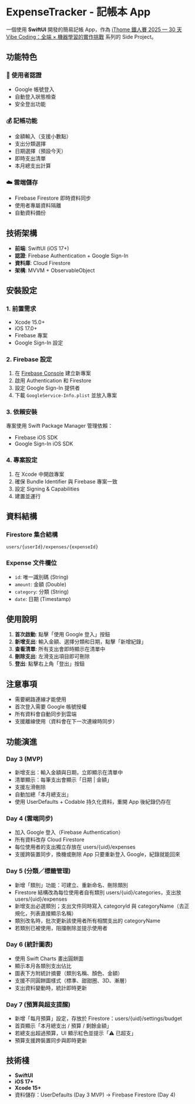 # ExpenseTracker - 記帳本 App

一個使用 **SwiftUI** 開發的簡易記帳 App，作為 [iThome 鐵人賽 2025 — 30 天 Vibe Coding：全端 × 
機器學習的實作挑戰](https://ithelp.ithome.com.tw/) 系列的 Side Project。

## 功能特色

### 🔐 使用者認證
- Google 帳號登入
- 自動登入狀態檢查
- 安全登出功能

### 💰 記帳功能
- 金額輸入（支援小數點）
- 支出分類選擇
- 日期選擇（預設今天）
- 即時支出清單
- 本月總支出計算

### ☁️ 雲端儲存
- Firebase Firestore 即時資料同步
- 使用者專屬資料隔離
- 自動資料備份

## 技術架構

- **前端**: SwiftUI (iOS 17+)
- **認證**: Firebase Authentication + Google Sign-In
- **資料庫**: Cloud Firestore
- **架構**: MVVM + ObservableObject

## 安裝設定

### 1. 前置需求
- Xcode 15.0+
- iOS 17.0+
- Firebase 專案
- Google Sign-In 設定

### 2. Firebase 設定
1. 在 [Firebase Console](https://console.firebase.google.com/) 建立新專案
2. 啟用 Authentication 和 Firestore
3. 設定 Google Sign-In 提供者
4. 下載 `GoogleService-Info.plist` 並放入專案

### 3. 依賴安裝
專案使用 Swift Package Manager 管理依賴：
- Firebase iOS SDK
- Google Sign-In iOS SDK

### 4. 專案設定
1. 在 Xcode 中開啟專案
2. 確保 Bundle Identifier 與 Firebase 專案一致
3. 設定 Signing & Capabilities
4. 建置並運行

## 資料結構

### Firestore 集合結構
```
users/{userId}/expenses/{expenseId}
```

### Expense 文件欄位
- `id`: 唯一識別碼 (String)
- `amount`: 金額 (Double)
- `category`: 分類 (String)
- `date`: 日期 (Timestamp)

## 使用說明

1. **首次啟動**: 點擊「使用 Google 登入」按鈕
2. **新增支出**: 輸入金額、選擇分類和日期，點擊「新增紀錄」
3. **查看清單**: 所有支出會即時顯示在清單中
4. **刪除支出**: 左滑支出項目即可刪除
5. **登出**: 點擊右上角「登出」按鈕

## 注意事項

- 需要網路連線才能使用
- 首次登入需要 Google 帳號授權
- 所有資料會自動同步到雲端
- 支援離線使用（資料會在下一次連線時同步）

## 功能演進 
### Day 3 (MVP)
- 新增支出：輸入金額與日期，立即顯示在清單中
- 清單顯示：每筆支出會顯示「日期 | 金額」
- 支援左滑刪除
- 自動加總「本月總支出」
- 使用 UserDefaults + Codable 持久化資料，重開 App 後紀錄仍存在

### Day 4 (雲端同步)
- 加入 Google 登入（Firebase Authentication）
- 所有資料改存 Cloud Firestore
- 每位使用者的支出獨立存放在 users/{uid}/expenses
- 支援跨裝置同步，換機或刪除 App 只要重新登入 Google，紀錄就能回來

### Day 5 (分類／標籤管理)
- 新增「類別」功能：可建立、重新命名、刪除類別
- Firestore 結構改為每位使用者自有類別 users/{uid}/categories，支出放 users/{uid}/expenses
- 新增支出必選類別；支出文件同時寫入 categoryId 與 categoryName（去正規化，列表直接顯示名稱）
- 類別改名時，批次更新該使用者所有相關支出的 categoryName
- 若類別已被使用，阻擋刪除並提示使用者

### Day 6 (統計圖表)
- 使用 Swift Charts 畫出圓餅圖
- 顯示本月各類別支出佔比
- 圖表下方附統計摘要（類別名稱、顏色、金額）
- 支援不同圓餅圖樣式（標準、甜甜圈、3D、漸層）
- 支出資料變動時，統計即時更新

### Day 7 (預算與超支提醒)
- 新增「每月預算」設定，存放於 Firestore：users/{uid}/settings/budget
- 首頁顯示「本月總支出 / 預算 / 剩餘金額」
- 若總支出超過預算，UI 顯示紅色並提示「⚠️ 已超支」
- 預算支援跨裝置同步與即時更新

## 技術棧
- **SwiftUI**
- **iOS 17+**
- **Xcode 15+**
- 資料儲存：UserDefaults (Day 3 MVP) → Firebase Firestore (Day 4)